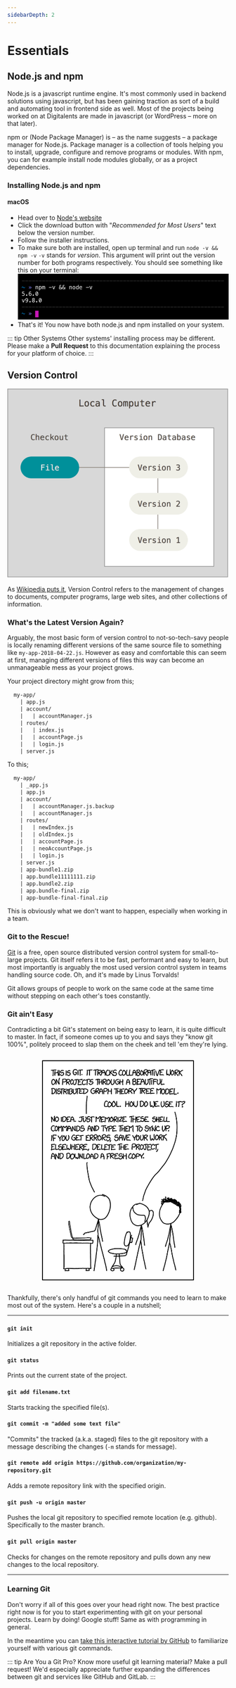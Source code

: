 ```yaml
---
sidebarDepth: 2
---
```


# Essentials

## Node.js and npm

Node.js is a javascript runtime engine. It's most commonly used in backend solutions using javascript, but has been gaining traction as sort of a build and automating tool in frontend side as well. Most of the projects being worked on at Digitalents are made in javascript (or WordPress – more on that later).

npm or (Node Package Manager) is – as the name suggests – a package manager for Node.js. Package manager is a collection of tools helping you to install, upgrade, configure and remove programs or modules. With npm, you can for example install node modules globally, or as a project dependencies.

### Installing Node.js and npm

#### macOS

* Head over to [Node's website](https://nodejs.org/en/)
* Click the download button with "_Recommended for Most Users_" text below the version number.
* Follow the installer instructions.
* To make sure both are installed, open up terminal and run `node -v && npm -v` `-v` stands for _version_. This argument will print out the version number for both programs respectively. You should see something like this on your terminal: ![node and npm version](./img/node-npm-v.png)
* That's it! You now have both node.js and npm installed on your system.

::: tip Other Systems
Other systems' installing process may be different. Please make a **Pull Request** to this documentation explaining the process for your platform of choice.
:::

## Version Control

![Version Control in a nutshell](./img/version-control.png)

As [Wikipedia puts it](https://en.wikipedia.org/wiki/Version_control), Version Control refers to the management of changes to documents, computer programs, large web sites, and other collections of information.

### What's the Latest Version Again?

Arguably, the most basic form of version control to not-so-tech-savy people is locally renaming different versions of the same source file to something like `my-app-2018-04-22.js`. However as easy and comfortable this can seem at first, managing different versions of files this way can become an unmanageable mess as your project grows.

Your project directory might grow from this;

```
  my-app/
    | app.js
    | account/
    |   | accountManager.js
    | routes/
    |   | index.js
    |   | accountPage.js
    |   | login.js
    | server.js
```

To this;

```
  my-app/
    | _app.js
    | app.js
    | account/
    |   | accountManager.js.backup
    |   | accountManager.js
    | routes/
    |   | newIndex.js
    |   | oldIndex.js
    |   | accountPage.js
    |   | neoAccountPage.js
    |   | login.js
    | server.js
    | app-bundle1.zip
    | app.bundle11111111.zip
    | app.bundle2.zip
    | app.bundle-final.zip
    | app-bundle-final-final.zip
```

This is obviously what we don't want to happen, especially when working in a team.

### Git to the Rescue!

[Git](https://git-scm.com/) is a free, open source distributed version control system for small-to-large projects. Git itself refers it to be fast, performant and easy to learn, but most importantly is arguably the most used version control system in teams handling source code. Oh, and it's made by Linus Torvalds!

Git allows groups of people to work on the same code at the same time without stepping on each other's toes constantly.

### Git ain't Easy

Contradicting a bit Git's statement on being easy to learn, it is quite difficult to master. In fact, if someone comes up to you and says they "know git 100%", politely proceed to slap them on the cheek and tell 'em they're lying.

<p align="middle" style="margin: 2em 0px;">
  <img src="./img/git_2x.png" height="500px"/>
</p>

Thankfully, there's only handful of git commands you need to learn to make most out of the system. Here's a couple in a nutshell;

---

#### `git init`

Initializes a git repository in the active folder.

#### `git status`

Prints out the current state of the project.

#### `git add filename.txt`

Starts tracking the specified file(s).

#### `git commit -m "added some text file"`

"Commits" the tracked (a.k.a. staged) files to the git repository with a message describing the changes (`-m` stands for message).

#### `git remote add origin https://github.com/organization/my-repository.git`

Adds a remote repository link with the specified origin.

#### `git push -u origin master`

Pushes the local git repository to specified remote location (e.g. github). Specifically to the master branch.

#### `git pull origin master`

Checks for changes on the remote repository and pulls down any new changes to the local repository.

---

### Learning Git

Don't worry if all of this goes over your head right now. The best practice right now is for you to start experimenting with git on your personal projects. Learn by doing! Google stuff! Same as with programming in general.

In the meantime you can [take this interactive tutorial by GitHub](https://try.github.io/) to familiarize yourself with various git commands.

::: tip Are You a Git Pro?
Know more useful git learning material? Make a pull request! We'd especially appreciate further expanding the differences between git and services like GitHub and GitLab.
:::
